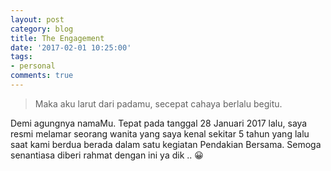 ```yaml
---
layout: post
category: blog
title: The Engagement
date: '2017-02-01 10:25:00'
tags:
- personal
comments: true
---
```


> Maka aku larut dari padamu, secepat cahaya berlalu begitu.

Demi agungnya namaMu. Tepat pada tanggal 28 Januari 2017 lalu, saya resmi melamar seorang wanita yang saya kenal sekitar 5 tahun yang lalu saat kami berdua berada dalam satu kegiatan Pendakian Bersama. Semoga senantiasa diberi rahmat dengan ini ya dik  .. 😀
